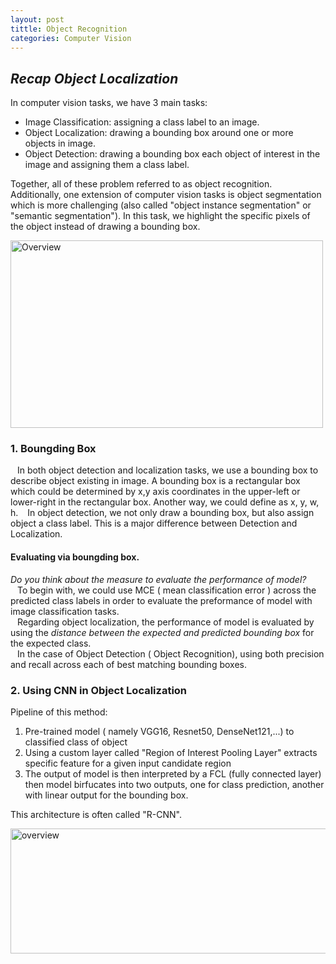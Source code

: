 ```yaml
---
layout: post
tittle: Object Recognition
categories: Computer Vision
---
```


## *Recap Object Localization*  
In computer vision tasks, we have 3 main tasks:  
*   Image Classification: assigning a class label to an image.  
*   Object Localization: drawing a bounding box around one or more objects in image.  
*   Object Detection: drawing a bounding box each object of interest in the image and assigning them a class label.  

Together, all of these problem referred to as object recognition.  
Additionally, one extension of computer vision tasks is object segmentation which is more challenging (also called "object instance segmentation" or "semantic segmentation"). In this task, we highlight the specific pixels of the object instead of drawing a bounding box.  

<img src="https://3qeqpr26caki16dnhd19sv6by6v-wpengine.netdna-ssl.com/wp-content/uploads/2019/05/Object-Recognition.png" alt="Overview" title="Overview of computer vision tasks" width="500" height="300" />  

### **1. Boungding Box**  
&ensp; In both object detection and localization tasks, we use a bounding box to describe object existing in image. A bounding box is a rectangular box which could be determined by x,y axis coordinates in the upper-left or lower-right in the rectangular box. Another way, we could define as x, y, w, h.
&ensp; In object detection, we not only draw a bounding box, but also assign object a class label. This is a major difference between Detection and Localization.  

#### **Evaluating via boungding box.**  

*Do you think about the measure to evaluate the performance of model?*  
&ensp; To begin with, we could use MCE ( mean classification error ) across the predicted class labels in order to evaluate the preformance of model with image classification tasks.   
&ensp; Regarding object localization, the performance of model is evaluated by using the *distance between the expected and predicted bounding box* for the expected class.  
&ensp; In the case of Object Detection ( Object Recognition), using both precision and recall across each of best matching bounding boxes.

### **2. Using CNN in Object Localization**
Pipeline of this method:  
1. Pre-trained model ( namely VGG16, Resnet50, DenseNet121,...) to classified class of object
2. Using a custom layer called "Region of Interest Pooling Layer" extracts specific feature for a given input candidate region
3. The output of model is then interpreted by a FCL (fully connected layer) then model birfucates into two outputs, one for class prediction, another with linear output for the bounding box. 

This architecture is often called "R-CNN".

<img src="https://3qeqpr26caki16dnhd19sv6by6v-wpengine.netdna-ssl.com/wp-content/uploads/2019/03/Summary-of-the-Fast-R-CNN-Model-Architecture.png" alt="overview" title = "Summarized(taken from paper Fast-RCNN" width="800" height="200" />  

